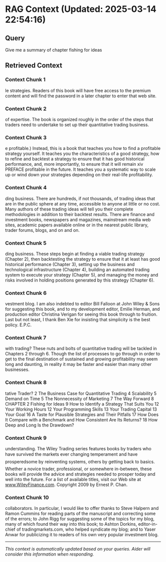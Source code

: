 # RAG Context (Updated: 2025-03-14 22:54:16)

## Query
Give me a summary of chapter fishing for ideas

## Retrieved Context

### Context Chunk 1
le strategies. Readers of this book will have free access to the premium content and will find the password in a later chapter to enter that web site.

### Context Chunk 2
of expertise. The book is organized roughly in the order of the steps that traders need to undertake to set up their quantitative trading business.

### Context Chunk 3
e profitable.) Instead, this is a book that teaches you how to find a profitable strategy yourself. It teaches you the characteristics of a good strategy, how to refine and backtest a strategy to ensure that it has good historical performance, and, more importantly, to ensure that it will remain xiv PREFACE profitable in the future. It teaches you a systematic way to scale up or wind down your strategies depending on their real-life profitability.

### Context Chunk 4
ding business. There are hundreds, if not thousands, of trading ideas that are in the public sphere at any time, accessible to anyone at little or no cost. Many authors of these trading ideas will tell you their complete methodologies in addition to their backtest results. There are finance and investment books, newspapers and magazines, mainstream media web sites, academic papers available online or in the nearest public library, trader forums, blogs, and on and on.

### Context Chunk 5
ding business. These steps begin at finding a viable trading strategy (Chapter 2), then backtesting the strategy to ensure that it at least has good historical performance (Chapter 3), setting up the business and technological infrastructure (Chapter 4), building an automated trading system to execute your strategy (Chapter 5), and managing the money and risks involved in holding positions generated by this strategy (Chapter 6).

### Context Chunk 6
vestment blog. I am also indebted to editor Bill Falloon at John Wiley & Sons for suggesting this book, and to my development editor, Emilie Herman, and production editor Christina Verigan for seeing this book through to fruition. Last but not least, I thank Ben Xie for insisting that simplicity is the best policy. E.P.C.

### Context Chunk 7
with trading? These nuts and bolts of quantitative trading will be tackled in Chapters 2 through 6. Though the list of processes to go through in order to get to the final destination of sustained and growing profitability may seem long and daunting, in reality it may be faster and easier than many other businesses.

### Context Chunk 8
tative Trader? 2 The Business Case for Quantitative Trading 4 Scalability 5 Demand on Time 5 The Nonnecessity of Marketing 7 The Way Forward 8 CHAPTER 2 Fishing for Ideas 9 How to Identify a Strategy That Suits You 12 Your Working Hours 12 Your Programming Skills 13 Your Trading Capital 13 Your Goal 16 A Taste for Plausible Strategies and Their Pitfalls 17 How Does It Compare with a Benchmark and How Consistent Are Its Returns? 18 How Deep and Long Is the Drawdown?

### Context Chunk 9
understanding. The Wiley Trading series features books by traders who have survived the markets ever changing temperament and have prosperedsome by reinventing systems, others by getting back to basics. Whether a novice trader, professional, or somewhere in-between, these books will provide the advice and strategies needed to prosper today and well into the future. For a list of available titles, visit our Web site at www.WileyFinance.com. Copyright 2009 by Ernest P. Chan.

### Context Chunk 10
collaborators. In particular, I would like to offer thanks to Steve Halpern and Ramon Cummins for reading parts of the manuscript and correcting some of the errors; to John Rigg for suggesting some of the topics for my blog, many of which found their way into this book; to Ashton Dorkins, editor-in-chief of tradingmarkets.com, who helped syndicate my blog; and to Yaser Anwar for publicizing it to readers of his own very popular investment blog.

---
*This context is automatically updated based on your queries. 
Aider will consider this information when responding.*
